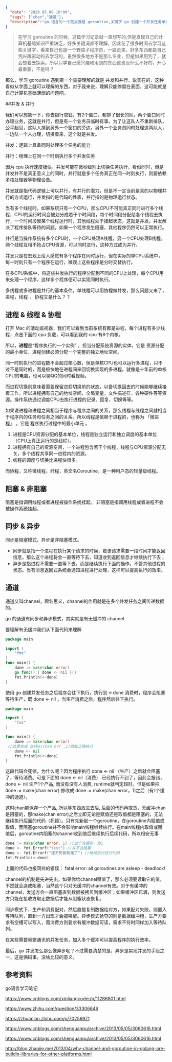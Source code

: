 ```json
{
  "date": "2020.05.09 10:00",
  "tags": ["chan","通道"],
  "description":"go 语言的一个亮点就是 goroutine,关键字 go 创建一个并发任务单元，任务被放置在系统队列中，等待调度器安排适合的系统线程去执行，当前流程不会阻塞，运行时也无法保证任务的执行顺序，程序运行时会创建多个线程来执行并发任务，goroutine 更像是多线程和协程的综合体。好了，像标题一样，对于一个前端来说，光是这些关键词就一脸懵逼了，本着探索的精神，试着去理解一下这些好玩的东西吧。"
}
```

> 在学习 goroutine 的时候，这篇学习记录就一直想写的,但是发现自己的计算机基础知识严重缺乏，好多关键词都不理解，因此花了很多时间去学习这些关键字，看来自己也是一个野路子程序员，一路走来，好多东西都是自己凭兴趣驱动的去学习的，虽然很多地方不是那么专业，但是如果用到了，就会想着去探索。所以只学自己感兴趣和用到的东西这也没什么不好的，开心最重要，不是吗？



那么，学习 goroutine 遇到第一个需要理解的就是 并发和并行，说实在的，这种看似从字面上就可以理解的东西，对于我来说，理解只能停留在表面，这可能就是自己计算机基础薄弱的问题吧。

##并发 & 并行 

我们可以想象一下，你去银行取钱，有2个窗口，都排了很长的队，两个窗口同时办理业务，这就是并行，但是有一个业务员临时有事，为了让这队人不重新排队，公平起见，这队人排到另外一个窗口的旁边，另外一个业务员同时处理这两队人，一边队一个人办理，切换着来，这个就是并发。

并发：逻辑上具备同时处理多个任务的能力

并行：物理上在同一个时刻执行多个并发任务

因为 cpu 执行速度极快，并发可能在微秒级别上切换任务执行，看似同时，但是并发并不是真正意义上的同时，并行就是多个任务真正在同一时刻执行，则要依赖多核处理器等物理设备。

并发就是指代码逻辑上可以并行，有并行的潜力，但是不一定当前是真的以物理并行的方式运行，并发指的是代码的性质，并行指的是物理运行状态。

当有多个线程时，如果系统只有一个CPU，那么CPU不可能真正同时进行多个线程，CPU的运行时间会被划分成若干个时间段，每个时间段分配给各个线程去执行，一个时间段里某个线程运行时，其他线程处于挂起状态，这就是并发。并发解决了程序排队等待的问题，如果一个程序发生阻塞，其他程序仍然可以正常执行。

并行是当操作系统有多个CPU时，一个CPU处理A线程，另一个CPU处理B线程，两个线程互相不抢占CPU资源，可以同时进行，这种方式成为并行。

并发只是在宏观上给人感觉有多个程序在同时运行，但在实际的单CPU系统中，每一时刻只有一个程序在运行，微观上这些程序是分时交替执行。

在多CPU系统中，将这些并发执行的程序分配到不同的CPU上处理，每个CPU用来处理一个程序，这样多个程序便可以实现同时执行。

多线程或多进程是并行的基本条件，单线程可以用协程做并发，那么问题又来了，进程，线程 ， 协程又是什么？？

## 进程 & 线程 & 协程

打开 Mac 的活动监视器，我们可以看到当前系统有都是进程，每个进程有多少线程，点击下面的 cpu 负载，可以看到我的 cpu 有8个内核。

所以，**进程**是“程序执行的一个实例” ，担当分配系统资源的实体，它是 资源分配的最小单位，进程创建必须分配一个完整的独立地址空间。

同一时刻执行的进程数不会超过核心数，但是单核CPU也可以运行多进程，只不过不是同时的，而是极快地在进程间来回切换实现的多进程。就像是十年前的单核CPU的电脑，也可以聊QQ的同时看视频。

而进程切换则意味着需要保留进程切换前的状态，以备切换回去的时候能够继续接着工作。所以进程拥有自己的地址空间，全局变量，文件描述符，各种硬件等等资源。操作系统通过调度CPU去执行进程的记录、回复、切换等等。

如果说进程和进程之间相当于程序与程序之间的关系，那么线程与线程之间就相当于程序内的任务和任务之间的关系。所以线程是依赖于进程的，也称为 「微进程」 。它是 程序执行过程中的最小单元 。

1. 进程是CPU资源分配的基本单位，线程是独立运行和独立调度的基本单位（CPU上真正运行的是线程）。
2. 进程拥有自己的资源空间，一个进程包含若干个线程，线程与CPU资源分配无关，多个线程共享同一进程内的资源。
3. 线程的调度与切换比进程快很多。

而协程，又称微线程，纤程，英文名Coroutine，是一种用户态的轻量级线程。



## 阻塞 & 非阻塞

阻塞是指调用线程或者进程被操作系统挂起。
非阻塞是指调用线程或者进程不会被操作系统挂起。

## 同步 & 异步


同步是阻塞模式，异步是非阻塞模式。

- 同步就是指一个进程在执行某个请求的时候，若该请求需要一段时间才能返回信息，那么这个进程将会一直等待下去，知道收到返回信息才继续执行下去；
- 异步是指进程不需要一直等下去，而是继续执行下面的操作，不管其他进程的状态。当有消息返回式系统会通知进程进行处理，这样可以提高执行的效率。

## 通道

通道又叫channel，顾名思义，channel的作用就是在多个并发任务之间传递数据的。

go 的通道有同步和异步模式，其实就是有无缓冲的 channel

要理解有无缓冲我们从下面代码来理解

```go
package main

import (
	"fmt"
)
func main() {
	done := make(chan error)
	go func() { done <- nil }()
	fmt.Println(<-done)
}
```

使用 go 创建并发任务之后程序会往下执行，执行到 <-done 消费时，程序会阻塞等待生产，既 done <- nil ，当生产消费之后，程序然后往下执行。

```go
package main

import (
	"fmt"
)

func main() {
	done := make(chan error)
 //这里改成（make(chan err ,1)就能正确执行
	done <- nil
	fmt.Println(<-done)
}
```

这段代码会死锁，为什么呢？因为程序执行 done <- nil （生产）之后就会阻塞了，等待消费。可是下面的 done <- nil（消费） 已经执行不到了，因此会报错，done <- nil 生产1个产品, 而没有没有人消费, runtime就判定超时。但是如果把 done := make(chan error) 修改成 done := make(chan error，1)之后（有1个缓冲的通道），

这时chan能保存一个产品, 所以等东西放进去后, 后面的代码再取货，无缓冲chan是阻塞的，那make(chan error)之后立即无论是赋值还是取值都是阻塞的，无法继续执行后面的代码（死锁）。只有先新起一个goroutine，在goroutine内赋值或取值，而阻塞goroutine并不会影响main线程继续执行。在main线程内取值或赋值后，goroutine内阻塞的channel收到值后继续执行后续代码，所以相安无事



```go
done := make(chan error, 1) //这个有缓存，为1
done <- fmt.Errorf("test") //并不会阻塞
done <- fmt.Errorf("还不死锁有鬼了") //继续执行这行代码
fmt.Println(<-done)
```

上面的代码也报同样的错误：
fatal error: all goroutines are asleep - deadlock!

channel的机制是先进先出，如果你给channel赋值了，那么必须要读取它的值，不然就会造成阻塞，当然这个只对无缓冲的channel有效。对于有缓冲的channel，发送方会一直阻塞直到数据被拷贝到缓冲区；如果缓冲区已满，则发送方只能在接收方取走数据后才能从阻塞状态恢复。



同步模式下，生产和消费配对，然后直接复制数据给对方，如果配对失败，则置入等待队列，直到一方出现才会被唤醒。异步模式抢夺的则是数据缓冲槽，生产方要求有空槽可以写入，而消费方则要求有缓冲数据可读，需求不符时同样加入等待队列。

在某些需要频繁通讯的并发任务，加入多个缓冲可以提高程序的执行效率。



最后，go 并发怎么那么像异步呢？不过需要清楚的是，异步是实现并发的手段之一，这是俩码事，没啥比较的意义。



## 参考资料

go语言学习笔记

https://www.cnblogs.com/xinliangcoder/p/11286801.html

https://www.zhihu.com/question/33306646

https://zhuanlan.zhihu.com/p/70256971

https://www.cnblogs.com/shenguanpu/archive/2013/05/05/3060616.html

https://www.cnblogs.com/shenguanpu/archive/2013/05/05/3060616.html

http://blog.zhaojie.me/2013/04/why-channel-and-goroutine-in-golang-are-buildin-libraries-for-other-platforms.html